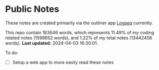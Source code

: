 # Public Notes

These notes are created primarily via the outliner app [Logseq](https://github.com/logseq/logseq) currently.

This repo contain 183646 words, which represents 11.49% of my coding related notes (1598652 words), and 1.22% of my total notes (13442458 words). **Last updated:** 2024-04-03 16:30:01. 

To do:

- [ ] Setup a web app to more easily read these notes
